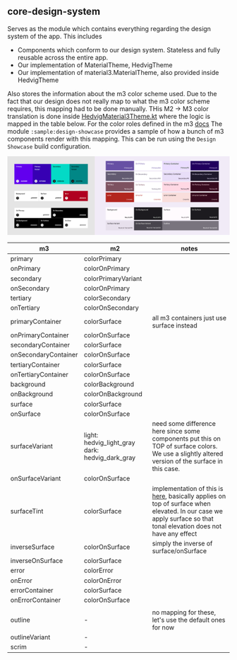 ## core-design-system

Serves as the module which contains everything regarding the design system of the app. This includes

* Components which conform to our design system. Stateless and fully reusable across the entire app.
* Our implementation of MaterialTheme, HedvigTheme
* Our implementation of material3.MaterialTheme, also provided inside HedvigTheme

Also stores the information about the m3 color scheme used. Due to the fact that our design does
not really map to what the m3 color scheme requires, this mapping had to be done manually.
THis M2 -> M3 color translation is done inside
[HedvigMaterial3Theme.kt](src/main/kotlin/com/hedvig/android/core/designsystem/material3/HedvigMaterial3Theme.kt)
where the logic is mapped in the table below.
For the color roles defined in the
m3 [docs](https://m3.material.io/styles/color/the-color-system/color-roles)
The module `:sample:design-showcase` provides a sample of how a bunch of m3 components render with
this mapping. This can be run using the `Design Showcase` build configuration.

![M2 color system (left) vs. M3 color system (right)](../misc/images/m2_and_m3_color_schemes.png "M2 color system (left) vs. M3 color system (right)")

| m3                   | m2                                              | notes                                                                                                                                                                                                                                                                                                                                                 |
|----------------------|-------------------------------------------------|-------------------------------------------------------------------------------------------------------------------------------------------------------------------------------------------------------------------------------------------------------------------------------------------------------------------------------------------------------|
| primary              | colorPrimary                                    |                                                                                                                                                                                                                                                                                                                                                       |
| onPrimary            | colorOnPrimary                                  |                                                                                                                                                                                                                                                                                                                                                       |
| secondary            | colorPrimaryVariant                             |                                                                                                                                                                                                                                                                                                                                                       |
| onSecondary          | colorOnPrimary                                  |                                                                                                                                                                                                                                                                                                                                                       |
| tertiary             | colorSecondary                                  |                                                                                                                                                                                                                                                                                                                                                       |
| onTertiary           | colorOnSecondary                                |                                                                                                                                                                                                                                                                                                                                                       |
| primaryContainer     | colorSurface                                    | all m3 containers just use surface instead                                                                                                                                                                                                                                                                                                            |
| onPrimaryContainer   | colorOnSurface                                  |                                                                                                                                                                                                                                                                                                                                                       |
| secondaryContainer   | colorSurface                                    |                                                                                                                                                                                                                                                                                                                                                       |
| onSecondaryContainer | colorOnSurface                                  |                                                                                                                                                                                                                                                                                                                                                       |
| tertiaryContainer    | colorSurface                                    |                                                                                                                                                                                                                                                                                                                                                       |
| onTertiaryContainer  | colorOnSurface                                  |                                                                                                                                                                                                                                                                                                                                                       |
| background           | colorBackground                                 |                                                                                                                                                                                                                                                                                                                                                       |
| onBackground         | colorOnBackground                               |                                                                                                                                                                                                                                                                                                                                                       |
| surface              | colorSurface                                    |                                                                                                                                                                                                                                                                                                                                                       |
| onSurface            | colorOnSurface                                  |                                                                                                                                                                                                                                                                                                                                                       |
| surfaceVariant       | light: hedvig_light_gray dark: hedvig_dark_gray | need some difference here since some components put this on TOP of surface colors. We use a slightly altered version of the surface in this case.                                                                                                                                                                                                     |
| onSurfaceVariant     | colorOnSurface                                  |                                                                                                                                                                                                                                                                                                                                                       |
| surfaceTint          | colorSurface                                    | implementation of this is [here](https://cs.android.com/androidx/platform/frameworks/support/+/androidx-main:tv/tv-material/src/main/java/androidx/tv/material3/ColorScheme.kt;l=507-514?q=surfaceColorAtElevation), basically applies on top of surface when elevated. In our case we apply surface so that tonal elevation does not have any effect |
| inverseSurface       | colorOnSurface                                  | simply the inverse of surface/onSurface                                                                                                                                                                                                                                                                                                               |
| inverseOnSurface     | colorSurface                                    |                                                                                                                                                                                                                                                                                                                                                       |
| error                | colorError                                      |                                                                                                                                                                                                                                                                                                                                                       |
| onError              | colorOnError                                    |                                                                                                                                                                                                                                                                                                                                                       |
| errorContainer       | colorSurface                                    |                                                                                                                                                                                                                                                                                                                                                       |
| onErrorContainer     | colorOnSurface                                  |                                                                                                                                                                                                                                                                                                                                                       |
|                      |                                                 |                                                                                                                                                                                                                                                                                                                                                       |
| outline              | -                                               | no mapping for these, let's use the default ones for now                                                                                                                                                                                                                                                                                              |
| outlineVariant       | -                                               |                                                                                                                                                                                                                                                                                                                                                       |
| scrim                | -                                               |                                                                                                                                                                                                                                                                                                                                                       |
